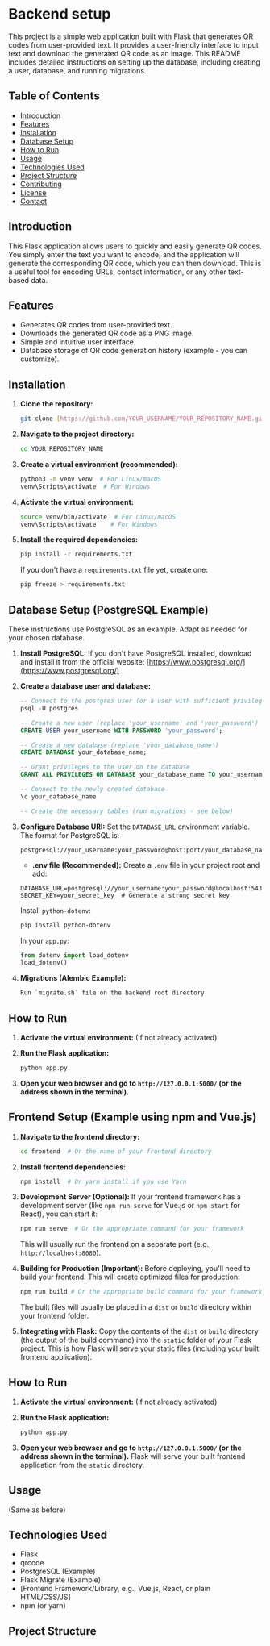# Backend setup

This project is a simple web application built with Flask that generates QR codes from user-provided text. It provides a user-friendly interface to input text and download the generated QR code as an image.  This README includes detailed instructions on setting up the database, including creating a user, database, and running migrations.

## Table of Contents

- [Introduction](#introduction)
- [Features](#features)
- [Installation](#installation)
- [Database Setup](#database-setup)
- [How to Run](#how-to-run)
- [Usage](#usage)
- [Technologies Used](#technologies-used)
- [Project Structure](#project-structure)
- [Contributing](#contributing)
- [License](#license)
- [Contact](#contact)

## Introduction

This Flask application allows users to quickly and easily generate QR codes. You simply enter the text you want to encode, and the application will generate the corresponding QR code, which you can then download. This is a useful tool for encoding URLs, contact information, or any other text-based data.

## Features

- Generates QR codes from user-provided text.
- Downloads the generated QR code as a PNG image.
- Simple and intuitive user interface.
- Database storage of QR code generation history (example - you can customize).

## Installation

1.  **Clone the repository:**

    ```bash
    git clone [https://github.com/YOUR_USERNAME/YOUR_REPOSITORY_NAME.git](https://github.com/YOUR_USERNAME/YOUR_REPOSITORY_NAME.git)
    ```

2.  **Navigate to the project directory:**

    ```bash
    cd YOUR_REPOSITORY_NAME
    ```

3.  **Create a virtual environment (recommended):**

    ```bash
    python3 -m venv venv  # For Linux/macOS
    venv\Scripts\activate  # For Windows
    ```

4.  **Activate the virtual environment:**

    ```bash
    source venv/bin/activate  # For Linux/macOS
    venv\Scripts\activate    # For Windows
    ```

5.  **Install the required dependencies:**

    ```bash
    pip install -r requirements.txt
    ```

    If you don't have a `requirements.txt` file yet, create one:

    ```bash
    pip freeze > requirements.txt
    ```

## Database Setup (PostgreSQL Example)

These instructions use PostgreSQL as an example. Adapt as needed for your chosen database.

1.  **Install PostgreSQL:** If you don't have PostgreSQL installed, download and install it from the official website: [https://www.postgresql.org/](https://www.postgresql.org/)

2.  **Create a database user and database:**

    ```sql
    -- Connect to the postgres user (or a user with sufficient privileges)
    psql -U postgres

    -- Create a new user (replace 'your_username' and 'your_password')
    CREATE USER your_username WITH PASSWORD 'your_password';

    -- Create a new database (replace 'your_database_name')
    CREATE DATABASE your_database_name;

    -- Grant privileges to the user on the database
    GRANT ALL PRIVILEGES ON DATABASE your_database_name TO your_username;

    -- Connect to the newly created database
    \c your_database_name

    -- Create the necessary tables (run migrations - see below)
    ```

3.  **Configure Database URI:** Set the `DATABASE_URL` environment variable.  The format for PostgreSQL is:

    ```
    postgresql://your_username:your_password@host:port/your_database_name
    ```

    -   **.env file (Recommended):** Create a `.env` file in your project root and add:

    ```
    DATABASE_URL=postgresql://your_username:your_password@localhost:5432/your_database_name
    SECRET_KEY=your_secret_key  # Generate a strong secret key
    ```

    Install `python-dotenv`:

    ```bash
    pip install python-dotenv
    ```

    In your `app.py`:

    ```python
    from dotenv import load_dotenv
    load_dotenv()
    ```

4.  **Migrations (Alembic Example):**

    ```bash
    Run `migrate.sh` file on the backend root directory
    ```

## How to Run

1.  **Activate the virtual environment:** (If not already activated)

2.  **Run the Flask application:**

    ```bash
    python app.py
    ```

3.  **Open your web browser and go to `http://127.0.0.1:5000/` (or the address shown in the terminal).**



## Frontend Setup (Example using npm and Vue.js)

1.  **Navigate to the frontend directory:**

    ```bash
    cd frontend  # Or the name of your frontend directory
    ```

2.  **Install frontend dependencies:**

    ```bash
    npm install  # Or yarn install if you use Yarn
    ```

3.  **Development Server (Optional):** If your frontend framework has a development server (like `npm run serve` for Vue.js or `npm start` for React), you can start it:

    ```bash
    npm run serve  # Or the appropriate command for your framework
    ```

    This will usually run the frontend on a separate port (e.g., `http://localhost:8080`).

4.  **Building for Production (Important):** Before deploying, you'll need to build your frontend.  This will create optimized files for production:

    ```bash
    npm run build # Or the appropriate build command for your framework (e.g., yarn build)
    ```

    The built files will usually be placed in a `dist` or `build` directory within your frontend folder.

5.  **Integrating with Flask:**  Copy the contents of the `dist` or `build` directory (the output of the build command) into the `static` folder of your Flask project.  This is how Flask will serve your static files (including your built frontend application).

## How to Run

1.  **Activate the virtual environment:** (If not already activated)

2.  **Run the Flask application:**

    ```bash
    python app.py
    ```

3.  **Open your web browser and go to `http://127.0.0.1:5000/` (or the address shown in the terminal).**  Flask will serve your built frontend application from the `static` directory.

## Usage

(Same as before)

## Technologies Used

-   Flask
-   qrcode
-   PostgreSQL (Example)
-   Flask Migrate (Example)
-   [Frontend Framework/Library, e.g., Vue.js, React, or plain HTML/CSS/JS]
-   npm (or yarn)

## Project Structure
